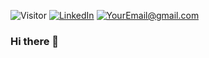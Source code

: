 ![Visitor](https://visitor-badge.laobi.icu/badge?page_id=ddot-bit.ddot-bit) <a href="<[LinkedInURL](https://www.linkedin.com/in/diegopuducay/)>">![LinkedIn](https://img.shields.io/badge/LinkedIn-0077B5?style=for-the-badge&logo=linkedin&logoColor=white)</a>
<a href="mailto:diegopuducay@berkeley.edu">![YourEmail@gmail.com](https://img.shields.io/badge/Gmail-D14836?style=for-the-badge&logo=gmail&logoColor=white)</a>
### Hi there 👋  

<!--
**ddot-bit/ddot-bit** is a ✨ _special_ ✨ repository because its `README.md` (this file) appears on your GitHub profile.

Here are some ideas to get you started:

- 🔭 I’m currently working on ...
- 🌱 I’m currently learning ...
- 👯 I’m looking to collaborate on ...
- 🤔 I’m looking for help with ...
- 💬 Ask me about ...
- 📫 How to reach me: ...
- 😄 Pronouns: ...
- ⚡ Fun fact: ...
-->
